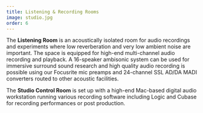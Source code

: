 ```yaml
---
title: Listening & Recording Rooms
image: studio.jpg
order: 6
---
```

The **Listening Room** is an acoustically isolated room for audio recordings and experiments where low reverberation and very low ambient noise are important. The space is equipped for high-end multi-channel audio recording and playback. A 16-speaker ambisonic system can be used for immersive surround sound research and high quality audio recording is possible using our Focusrite mic preamps and 24-channel SSL AD/DA MADI converters routed to other acoustic facilities.

The **Studio Control Room** is set up with a high-end Mac-based digital audio workstation running various recording software including Logic and Cubase for recording performances or post production.